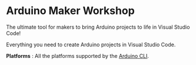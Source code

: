 # Arduino Maker Workshop
The ultimate tool for makers to bring Arduino projects to life in Visual Studio Code!

Everything you need to create Arduino projects in Visual Studio Code.

**Platforms** : All the platforms supported by the [Arduino CLI](https://arduino.github.io/arduino-cli).
